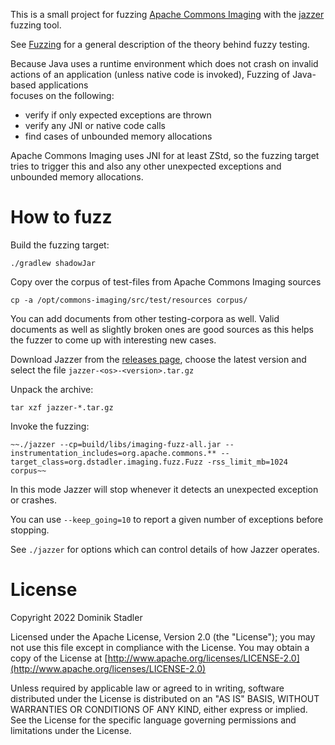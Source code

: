 This is a small project for fuzzing [Apache Commons Imaging](https://commons.apache.org/proper/commons-imaging/) with the [jazzer](https://github.com/CodeIntelligenceTesting/jazzer) fuzzing tool.

See [Fuzzing](https://en.wikipedia.org/wiki/Fuzzing) for a general description of the theory behind fuzzy testing.

Because Java uses a runtime environment which does not crash on invalid actions of an 
application (unless native code is invoked), Fuzzing of Java-based applications  
focuses on the following:

* verify if only expected exceptions are thrown
* verify any JNI or native code calls 
* find cases of unbounded memory allocations

Apache Commons Imaging uses JNI for at least ZStd, so the fuzzing target
tries to trigger this and also any other unexpected exceptions and 
unbounded memory allocations.

# How to fuzz

Build the fuzzing target:

    ./gradlew shadowJar

Copy over the corpus of test-files from Apache Commons Imaging sources

    cp -a /opt/commons-imaging/src/test/resources corpus/

You can add documents from other testing-corpora as well. Valid documents
as well as slightly broken ones are good sources as this helps the fuzzer 
to come up with interesting new cases. 

Download Jazzer from the [releases page](https://github.com/CodeIntelligenceTesting/jazzer/releases), 
choose the latest version and select the file `jazzer-<os>-<version>.tar.gz`

Unpack the archive:

    tar xzf jazzer-*.tar.gz

Invoke the fuzzing:

    ~~./jazzer --cp=build/libs/imaging-fuzz-all.jar --instrumentation_includes=org.apache.commons.** --target_class=org.dstadler.imaging.fuzz.Fuzz -rss_limit_mb=1024 corpus~~

In this mode Jazzer will stop whenever it detects an unexpected exception 
or crashes.

You can use `--keep_going=10` to report a given number of exceptions before stopping.

See `./jazzer` for options which can control details of how Jazzer operates.

# License

Copyright 2022 Dominik Stadler

Licensed under the Apache License, Version 2.0 (the "License");
you may not use this file except in compliance with the License.
You may obtain a copy of the License at [http://www.apache.org/licenses/LICENSE-2.0](http://www.apache.org/licenses/LICENSE-2.0)

Unless required by applicable law or agreed to in writing, software
distributed under the License is distributed on an "AS IS" BASIS,
WITHOUT WARRANTIES OR CONDITIONS OF ANY KIND, either express or implied.
See the License for the specific language governing permissions and
limitations under the License.
